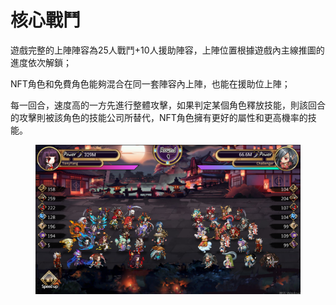 # 核心戰鬥

遊戲完整的上陣陣容為25人戰鬥+10人援助陣容，上陣位置根據遊戲內主線推圖的進度依次解鎖；

NFT角色和免費角色能夠混合在同一套陣容內上陣，也能在援助位上陣；&#x20;

每一回合，速度高的一方先進行整體攻擊，如果判定某個角色釋放技能，則該回合的攻擊則被該角色的技能公司所替代，NFT角色擁有更好的屬性和更高機率的技能。

<figure><img src="../.gitbook/assets/图片4.png" alt=""><figcaption></figcaption></figure>
